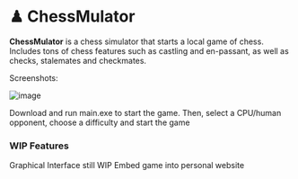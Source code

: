 # ♟ ChessMulator

**ChessMulator** is a chess simulator that starts a local game of chess. Includes tons of chess features such as castling and en-passant, as well as checks, stalemates and checkmates. 

Screenshots:

![image](https://github.com/user-attachments/assets/6927d281-7ee1-40b7-9e10-7342e6b95710)

Download and run main.exe to start the game. Then, select a CPU/human opponent, choose a difficulty and start the game

### WIP Features

Graphical Interface still WIP
Embed game into personal website

